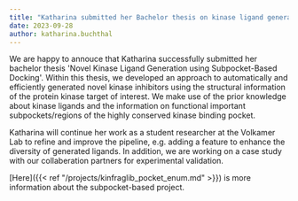 ```yaml
---
title: "Katharina submitted her Bachelor thesis on kinase ligand generation'"
date: 2023-09-28
author: katharina.buchthal
---
```


We are happy to annouce that Katharina successfully submitted her bachelor thesis 'Novel Kinase Ligand Generation using Subpocket-Based Docking'. Within this thesis, we developed an approach to automatically and efficiently generated novel kinase inhibitors using the structural information of the protein kinase target of interest. We make use of the prior knowledge about kinase ligands and the information on functional important subpockets/regions of the highly conserved kinase binding pocket. 

Katharina will continue her work as a student researcher at the Volkamer Lab to refine and improve the pipeline, e.g. adding a feature to enhance the diversity of generated ligands. In addition, we are working on a case study with our collaberation partners for experimental validation.

[Here]({{< ref "/projects/kinfraglib_pocket_enum.md" >}}) is more information about the subpocket-based project.
